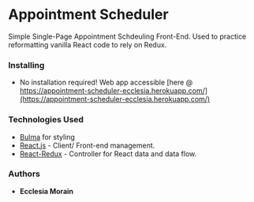 # Appointment Scheduler
Simple Single-Page Appointment Schdeuling Front-End. Used to practice reformatting vanilla React code to rely on Redux. 


### Installing
 - No installation required! Web app accessible [here @ https://appointment-scheduler-ecclesia.herokuapp.com/](https://appointment-scheduler-ecclesia.herokuapp.com/)

### Technologies Used
- [Bulma](https://bulma.io/) for styling 
- [React.js](https://reactjs.org/) - Client/ Front-end management.
- [React-Redux](https://react-redux.js.org/) - Controller for React data and data flow.



### Authors

* **Ecclesia Morain** 
